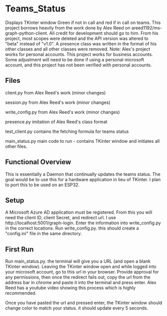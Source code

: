 # Teams_Status
Displays TKinter window Green if not in call and red if in call on teams.
This project borrows heavily from the work done by Alex Reed on areed1192/ms-graph-python-client. All credit for development should go to him.
From his project, most scopes were deleted and the API version was altered to "beta" instead of "v1.0". A presence class was written in the format of his other classes and all other classes were removed.
Note: Alex's project works for personal accounts. This project works for business accounts. Some adjustment will need to be done if using a personal microsoft account, and this project has not been verified with personal accounts.

## Files
client.py         from Alex Reed's work (minor changes)

session.py        from Alex Reed's work (minor changes)

write_config.py   from Alex Reed's work (minor changes)

presence.py       imitation of Alex Reed's class format

test_client.py    contains the fetching formula for teams status

main_status.py    main code to run - contains TKinter window and initiates all other files.


## Functional Overview
This is essentially a Daemon that continually updates the teams status. The goal would be to use this for a hardware application in lieu of TKinter. I plan to port this to be used on an ESP32.

## Setup
A Microsoft Azure AD application must be registered. From this you will need the client ID, client Secret, and redirect url. I use http://localhost:5001/graph-login.
Enter the information into write_config.py in the correct locations.
Run write_config.py. this should create a "config.ini" file in the same directory.

## First Run
Run main_status.py. the terminal will give you a URL (and open a blank TKinter window). Leaving the TKinter window open and while logged into your microsoft account, go to this url in your browser. Provide approval for any permissions, then once the redirect fails out, copy the url from the address bar in chrome and paste it into the terminal and press enter. Alex Reed has a youtube video showing this process which is highly recommended. 

Once you have pasted the url and pressed enter, the TKinter window should change color to match your status. it should update every 5 seconds.
